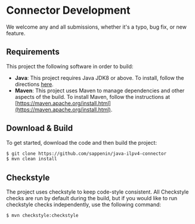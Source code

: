 # Connector Development
We welcome any and all submissions, whether it's a typo, bug fix, or new feature.

## Requirements
This project the following software in order to build:

* **Java**: This project requires Java JDK8 or above. To install, follow the directions [here](https://www.oracle.com/technetwork/java/javase/downloads/jdk8-downloads-2133151.html).
* **Maven**: This project uses Maven to manage dependencies and other aspects of the build. To install Maven, follow the instructions at [https://maven.apache.org/install.html](https://maven.apache.org/install.html).

## Download & Build
To get started, download the code and then build the project:

``` sh
$ git clone https://github.com/sappenin/java-ilpv4-connector
$ mvn clean install
```

## Checkstyle
The project uses checkstyle to keep code-style consistent. All Checkstyle checks are run by default during the build, but if you would like to run checkstyle checks independently, use the following command:

```bash
$ mvn checkstyle:checkstyle
```